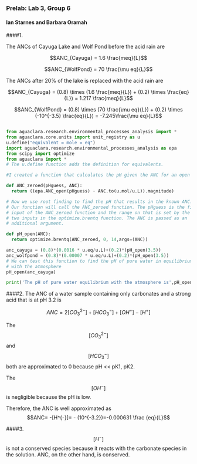 ### Prelab: Lab 3, Group 6
#### Ian Starnes and Barbara Oramah


####1.

The ANCs of Cayuga Lake and Wolf Pond before the acid rain are

$$ANC_{Cayuga} = 1.6 \frac{meq}{L}$$

$$ANC_{WolfPond} = 70 \frac{\mu eq}{L}$$

The ANCs after 20% of the lake is replaced with the acid rain are

$$ANC_{Cayuga} = (0.8) \times (1.6 \frac{meq}{L}) + (0.2) \times \frac{eq}{L}) = 1.217 \frac{meq}{L}$$

$$ANC_{WolfPond} = (0.8) \times (70 \frac{\mu eq}{L}) + (0.2) \times (-10^{-3.5} \frac{eq}{L}) = -7.245\frac{\mu eq}{L}$$

```python

from aguaclara.research.environmental_processes_analysis import *
from aguaclara.core.units import unit_registry as u
u.define("equivalent = mole = eq")
import aguaclara.research.environmental_processes_analysis as epa
from scipy import optimize
from aguaclara import *
# The u.define function adds the definition for equivalents.

#I created a function that calculates the pH given the ANC for an open system. You can use this code to find the pH of the lake and the pond!

def ANC_zeroed(pHguess, ANC):
  return ((epa.ANC_open(pHguess) - ANC.to(u.mol/u.L)).magnitude)

# Now we use root finding to find the pH that results in the known ANC.
# Our function will call the ANC_zeroed function. The pHguess is the first
# input of the ANC_zeroed function and the range on that is set by the next
# two inputs in the optimize.brentq function. The ANC is passed as an
# additional argument.

def pH_open(ANC):
  return optimize.brentq(ANC_zeroed, 0, 14,args=(ANC))

anc_cayuga = (0.8)*(0.0016 * u.eq/u.L)+(0.2)*(pH_open(3.5))
anc_wolfpond = (0.8)*(0.00007 * u.eq/u.L)+(0.2)*(pH_open(3.5))
# We can test this function to find the pH of pure water in equilibrium
# with the atmosphere
pH_open(anc_cayuga)

print('The pH of pure water equilibrium with the atmosphere is',pH_open(anc_cayuga))

```

####2.
The ANC of a water sample containing only carbonates and a strong acid that is at pH 3.2 is

$$ANC =2[CO_{3}^{2-}]+[HCO_{3}^{-}]+[OH^{-}]-[H^{+}]$$

The $$[CO_{3}^{2-}]$$ and $$[HCO_{3}^{-}]$$ both are approximated to 0 because pH << pK1, pK2.

The $$[OH^{-}]$$ is negligible because the pH is low.

Therefore, the ANC is well approximated as $$ANC= -[H^{-}]= - (10^{-3.2})=-0.000631 \frac {eq}{L}$$

####3.
$$[H^{-}]$$ is not a conserved species because it reacts with the carbonate species in the solution. ANC, on the other hand, is conserved.
